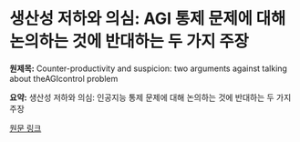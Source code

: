 # 생산성 저하와 의심: AGI 통제 문제에 대해 논의하는 것에 반대하는 두 가지 주장

**원제목:** Counter-productivity and suspicion: two arguments against talking about theAGIcontrol problem

**요약:** 생산성 저하와 의심: 인공지능 통제 문제에 대해 논의하는 것에 반대하는 두 가지 주장

[원문 링크](https://scholar.google.com/scholar_url?url=https://link.springer.com/article/10.1007/s11098-025-02379-9&hl=ko&sa=X&d=13915918452633149364&ei=6ip1aKizOrXCieoPpePMsQo&scisig=AAZF9b9oP0pqF52jGyYAQcJRRpk8&oi=scholaralrt&hist=BNQUaiIAAAAJ:17158378280919032469:AAZF9b9t4Icu6fuM2tSVCh97wJn6&html=&pos=1&folt=kw-top)
